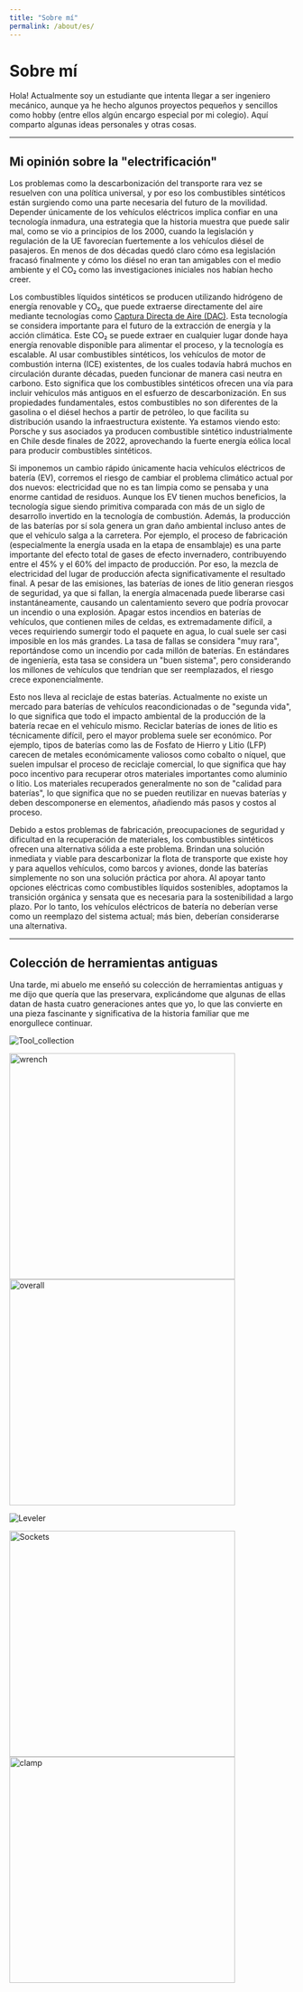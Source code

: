 ```yaml
---
title: "Sobre mí"
permalink: /about/es/
---
```


# Sobre mí
Hola!
Actualmente soy un estudiante que intenta llegar a ser ingeniero mecánico, aunque ya he hecho algunos proyectos pequeños y sencillos como hobby (entre ellos algún encargo especial por mi colegio). Aquí comparto algunas ideas personales y otras cosas.

---

## Mi opinión sobre la "electrificación"
Los problemas como la descarbonización del transporte rara vez se resuelven con una política universal, y por eso los combustibles sintéticos están surgiendo como una parte necesaria del futuro de la movilidad. Depender únicamente de los vehículos eléctricos implica confiar en una tecnología inmadura, una estrategia que la historia muestra que puede salir mal, como se vio a principios de los 2000, cuando la legislación y regulación de la UE favorecían fuertemente a los vehículos diésel de pasajeros. En menos de dos décadas quedó claro cómo esa legislación fracasó finalmente y cómo los diésel no eran tan amigables con el medio ambiente y el CO₂ como las investigaciones iniciales nos habían hecho creer.

Los combustibles líquidos sintéticos se producen utilizando hidrógeno de energía renovable y CO₂, que puede extraerse directamente del aire mediante tecnologías como <a href="https://newsroom.porsche.com/en/2023/sustainability/porsche-direct-air-capture-iaa-fighting-climate-change-with-important-new-technology-33646.html" target="_blank" rel="noopener noreferrer">Captura Directa de Aire (DAC)</a>. Esta tecnología se considera importante para el futuro de la extracción de energía y la acción climática. Este CO₂ se puede extraer en cualquier lugar donde haya energía renovable disponible para alimentar el proceso, y la tecnología es escalable. Al usar combustibles sintéticos, los vehículos de motor de combustión interna (ICE) existentes, de los cuales todavía habrá muchos en circulación durante décadas, pueden funcionar de manera casi neutra en carbono. Esto significa que los combustibles sintéticos ofrecen una vía para incluir vehículos más antiguos en el esfuerzo de descarbonización. En sus propiedades fundamentales, estos combustibles no son diferentes de la gasolina o el diésel hechos a partir de petróleo, lo que facilita su distribución usando la infraestructura existente. Ya estamos viendo esto: Porsche y sus asociados ya producen combustible sintético industrialmente en Chile desde finales de 2022, aprovechando la fuerte energía eólica local para producir combustibles sintéticos.

Si imponemos un cambio rápido únicamente hacia vehículos eléctricos de batería (EV), corremos el riesgo de cambiar el problema climático actual por dos nuevos: electricidad que no es tan limpia como se pensaba y una enorme cantidad de residuos. Aunque los EV tienen muchos beneficios, la tecnología sigue siendo primitiva comparada con más de un siglo de desarrollo invertido en la tecnología de combustión. Además, la producción de las baterías por sí sola genera un gran daño ambiental incluso antes de que el vehículo salga a la carretera. Por ejemplo, el proceso de fabricación (especialmente la energía usada en la etapa de ensamblaje) es una parte importante del efecto total de gases de efecto invernadero, contribuyendo entre el 45% y el 60% del impacto de producción. Por eso, la mezcla de electricidad del lugar de producción afecta significativamente el resultado final. A pesar de las emisiones, las baterías de iones de litio generan riesgos de seguridad, ya que si fallan, la energía almacenada puede liberarse casi instantáneamente, causando un calentamiento severo que podría provocar un incendio o una explosión. Apagar estos incendios en baterías de vehículos, que contienen miles de celdas, es extremadamente difícil, a veces requiriendo sumergir todo el paquete en agua, lo cual suele ser casi imposible en los más grandes. La tasa de fallas se considera "muy rara", reportándose como un incendio por cada millón de baterías. En estándares de ingeniería, esta tasa se considera un "buen sistema", pero considerando los millones de vehículos que tendrían que ser reemplazados, el riesgo crece exponencialmente.

Esto nos lleva al reciclaje de estas baterías. Actualmente no existe un mercado para baterías de vehículos reacondicionadas o de "segunda vida", lo que significa que todo el impacto ambiental de la producción de la batería recae en el vehículo mismo. Reciclar baterías de iones de litio es técnicamente difícil, pero el mayor problema suele ser económico. Por ejemplo, tipos de baterías como las de Fosfato de Hierro y Litio (LFP) carecen de metales económicamente valiosos como cobalto o níquel, que suelen impulsar el proceso de reciclaje comercial, lo que significa que hay poco incentivo para recuperar otros materiales importantes como aluminio o litio. Los materiales recuperados generalmente no son de "calidad para baterías", lo que significa que no se pueden reutilizar en nuevas baterías y deben descomponerse en elementos, añadiendo más pasos y costos al proceso.

Debido a estos problemas de fabricación, preocupaciones de seguridad y dificultad en la recuperación de materiales, los combustibles sintéticos ofrecen una alternativa sólida a este problema. Brindan una solución inmediata y viable para descarbonizar la flota de transporte que existe hoy y para aquellos vehículos, como barcos y aviones, donde las baterías simplemente no son una solución práctica por ahora. Al apoyar tanto opciones eléctricas como combustibles líquidos sostenibles, adoptamos la transición orgánica y sensata que es necesaria para la sostenibilidad a largo plazo. Por lo tanto, los vehículos eléctricos de batería no deberían verse como un reemplazo del sistema actual; más bien, deberían considerarse una alternativa.


---

## Colección de herramientas antiguas
Una tarde, mi abuelo me enseñó su colección de herramientas antiguas y me dijo que quería que las preservara, explicándome que algunas de ellas datan de hasta cuatro generaciones antes que yo, lo que las convierte en una pieza fascinante y significativa de la historia familiar que me enorgullece continuar.

![Tool_collection](../assets/other/Tools6.jpg)

<img src="../assets/other/Tools1.jpg" alt="wrench" width="400"> <img src="../assets/other/Tools2.jpg" alt="overall" width="400">

![Leveler](../assets/other/Tools4.jpg)

<img src="../assets/other/Tools5.jpg" alt="Sockets" width="400"> <img src="../assets/other/Tools3.jpg" alt="clamp" width="400">
